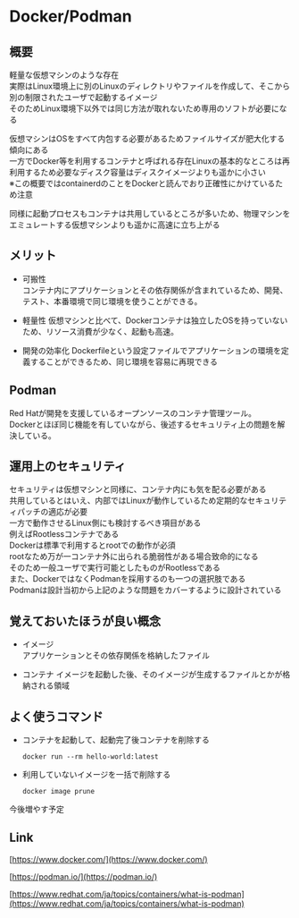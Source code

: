 # Docker/Podman

## 概要

軽量な仮想マシンのような存在  
実際はLinux環境上に別のLinuxのディレクトリやファイルを作成して、そこから別の制限されたユーザで起動するイメージ  
そのためLinux環境下以外では同じ方法が取れないため専用のソフトが必要になる  

仮想マシンはOSをすべて内包する必要があるためファイルサイズが肥大化する傾向にある  
一方でDocker等を利用するコンテナと呼ばれる存在Linuxの基本的なところは再利用するため必要なディスク容量はディスクイメージよりも遥かに小さい  
※この概要ではcontainerdのことをDockerと読んでおり正確性にかけているため注意

同様に起動プロセスもコンテナは共用しているところが多いため、物理マシンをエミュレートする仮想マシンよりも遥かに高速に立ち上がる  

## メリット

* 可搬性  
  コンテナ内にアプリケーションとその依存関係が含まれているため、開発、テスト、本番環境で同じ環境を使うことができる。

* 軽量性
  仮想マシンと比べて、Dockerコンテナは独立したOSを持っていないため、リソース消費が少なく、起動も高速。

* 開発の効率化
  Dockerfileという設定ファイルでアプリケーションの環境を定義することができるため、同じ環境を容易に再現できる

## Podman

Red Hatが開発を支援しているオープンソースのコンテナ管理ツール。  
Dockerとほぼ同じ機能を有していながら、後述するセキュリティ上の問題を解決している。  

## 運用上のセキュリティ

セキュリティは仮想マシンと同様に、コンテナ内にも気を配る必要がある  
共用しているとはいえ、内部ではLinuxが動作しているため定期的なセキュリティパッチの適応が必要  
一方で動作させるLinux側にも検討するべき項目がある  
例えばRootlessコンテナである  
Dockerは標準で利用するとrootでの動作が必須  
rootなため万が一コンテナ外に出られる脆弱性がある場合致命的になる  
そのため一般ユーザで実行可能としたものがRootlessである  
また、DockerではなくPodmanを採用するのも一つの選択肢である  
Podmanは設計当初から上記のような問題をカバーするように設計されている

## 覚えておいたほうが良い概念

* イメージ  
  アプリケーションとその依存関係を格納したファイル  

* コンテナ
  イメージを起動した後、そのイメージが生成するファイルとかが格納される領域

## よく使うコマンド

* コンテナを起動して、起動完了後コンテナを削除する  
  ```
  docker run --rm hello-world:latest
  ```

* 利用していないイメージを一括で削除する
  ```
  docker image prune
  ```

今後増やす予定

## Link

[https://www.docker.com/](https://www.docker.com/)

[https://podman.io/](https://podman.io/)

[https://www.redhat.com/ja/topics/containers/what-is-podman](https://www.redhat.com/ja/topics/containers/what-is-podman)
